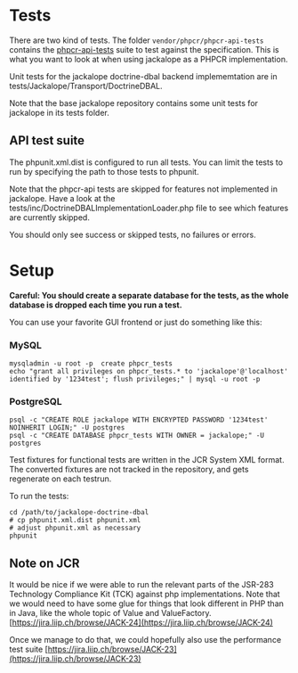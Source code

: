 # Tests

There are two kind of tests. The folder ``vendor/phpcr/phpcr-api-tests`` contains the
[phpcr-api-tests](https://github.com/phpcr/phpcr-api-tests/) suite to test
against the specification. This is what you want to look at when using
jackalope as a PHPCR implementation.

Unit tests for the jackalope doctrine-dbal backend implememtation are in
tests/Jackalope/Transport/DoctrineDBAL.

Note that the base jackalope repository contains some unit tests for jackalope in
its tests folder.


## API test suite

The phpunit.xml.dist is configured to run all tests. You can limit the tests
to run by specifying the path to those tests to phpunit.

Note that the phpcr-api tests are skipped for features not implemented in
jackalope. Have a look at the tests/inc/DoctrineDBALImplementationLoader.php
file to see which features are currently skipped.

You should only see success or skipped tests, no failures or errors.


# Setup


**Careful: You should create a separate database for the tests, as the whole
database is dropped each time you run a test.**

You can use your favorite GUI frontend or just do something like this:

### MySQL
    mysqladmin -u root -p  create phpcr_tests
    echo "grant all privileges on phpcr_tests.* to 'jackalope'@'localhost' identified by '1234test'; flush privileges;" | mysql -u root -p

### PostgreSQL
    psql -c "CREATE ROLE jackalope WITH ENCRYPTED PASSWORD '1234test' NOINHERIT LOGIN;" -U postgres
    psql -c "CREATE DATABASE phpcr_tests WITH OWNER = jackalope;" -U postgres

Test fixtures for functional tests are written in the JCR System XML format.
The converted fixtures are not tracked in the repository, and gets regenerate
on each testrun.

To run the tests:

    cd /path/to/jackalope-doctrine-dbal
    # cp phpunit.xml.dist phpunit.xml
    # adjust phpunit.xml as necessary
    phpunit

## Note on JCR

It would be nice if we were able to run the relevant parts of the JSR-283
Technology Compliance Kit (TCK) against php implementations. Note that we would
need to have some glue for things that look different in PHP than in Java, like
the whole topic of Value and ValueFactory.
[https://jira.liip.ch/browse/JACK-24](https://jira.liip.ch/browse/JACK-24)

Once we manage to do that, we could hopefully also use the performance test suite
[https://jira.liip.ch/browse/JACK-23](https://jira.liip.ch/browse/JACK-23)
